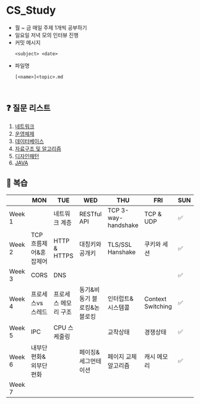 # CS_Study

- 월 ~ 금 매일 주제 1개씩 공부하기 
- 일요일 저녁 모의 인터뷰 진행 
- 커밋 메시지   
  ```  
  <subject> <date>
  ```
- 파일명
  ```
  [<name>]<topic>.md
  ```

</br>

## ❓ 질문 리스트 
1. [네트워크](/네트워크/README.md)
2. [운영체제](/운영체제/README.md)
3. [데이터베이스](/데이터베이스/README.md) 
4. [자료구조 및 알고리즘](</자료구조 및 알고리즘/README.md>) 
5. [디자인패턴](/디자인패턴/README.md)
6. [JAVA](/JAVA/README.md)

## 🎤 복습 
| |MON|TUE|WED|THU|FRI|SUN|
|---|---|---|---|---|---|---|
|Week 1||네트워크 계층|RESTful API|TCP 3-way-handshake|TCP & UDP|✅|
|Week 2|TCP 흐름제어&혼잡제어|HTTP & HTTPS|대칭키와 공개키|TLS/SSL Hanshake|쿠키와 세션|✅|
|Week 3|CORS|DNS||||✅|
|Week 4|프로세스vs스레드|프로세스 메모리 구조|동기&비동기 블로킹&논블로킹|인터럽트&시스템콜|Context Switching|✅|
|Week 5|IPC|CPU 스케줄링||교착상태|경쟁상태|✅|
|Week 6|내부단편화&외부단편화||페이징&세그먼테이션|페이지 교체 알고리즘|캐시 메모리|✅|
|Week 7|
